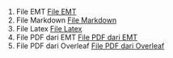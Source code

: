 1. File EMT [File EMT](https://github.com/AlifiaRahmawati/Alifia-Rahmawati_Aplikom/blob/efc483533f0d190f79380b1ff7ad42e1b29bb55d/Alifia%20Rahmawati_23030630044_LaTex%20%26%20Markdown.en)
2. File Markdown [File Markdown](https://github.com/AlifiaRahmawati/Alifia-Rahmawati_Aplikom/blob/b99c87df12829074bd087e93fc3362ace64be71c/Alifia%20Rahmawati_23030630044_LaTex%20%26%20Markdown.md)
3. File Latex [File Latex](https://github.com/AlifiaRahmawati/Alifia-Rahmawati_Aplikom/blob/252b6b9a18a06f79c37865fc0555bfd3b0397c57/Alifia%20Rahmawati_23030630044_LaTex%20%26%20Markdown.tex)
4. File PDF dari EMT [File PDF dari EMT](https://github.com/AlifiaRahmawati/Alifia-Rahmawati_Aplikom/blob/a1c8d2fed62c7fcf4c45f4767d969df02e10161e/Alifia%20Rahmawati_23030630044_LaTex%20%26%20Markdown.pdf)
5. File PDF dari Overleaf [File PDF dari Overleaf](https://github.com/AlifiaRahmawati/Alifia-Rahmawati_Aplikom/blob/8e6ba8ebac6e28780c51b2aff8c6368796db068f/Alifia_Rahmawati__23030630044__Matematika_E.pdf)
